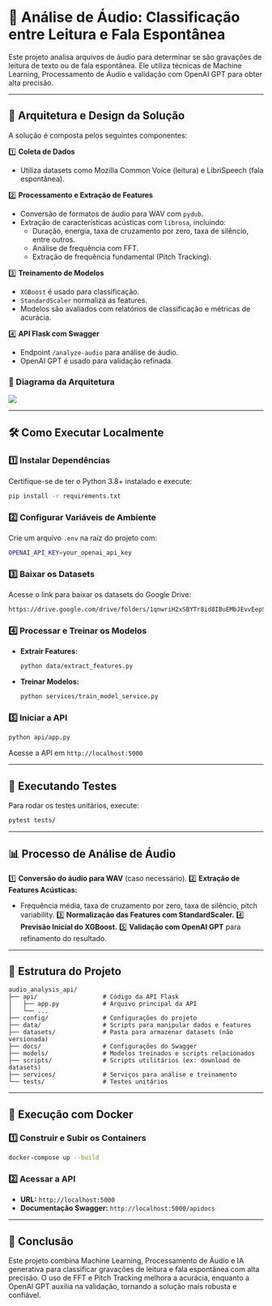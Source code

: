 # 📖 Análise de Áudio: Classificação entre Leitura e Fala Espontânea

Este projeto analisa arquivos de áudio para determinar se são gravações de leitura de texto ou de fala espontânea. Ele utiliza técnicas de Machine Learning, Processamento de Áudio e validação com OpenAI GPT para obter alta precisão.

---

## 🚀 Arquitetura e Design da Solução

A solução é composta pelos seguintes componentes:

1️⃣ **Coleta de Dados**  
   - Utiliza datasets como Mozilla Common Voice (leitura) e LibriSpeech (fala espontânea).

2️⃣ **Processamento e Extração de Features**  
   - Conversão de formatos de áudio para WAV com `pydub`.  
   - Extração de características acústicas com `librosa`, incluindo:  
     - Duração, energia, taxa de cruzamento por zero, taxa de silêncio, entre outros.  
     - Análise de frequência com FFT.  
     - Extração de frequência fundamental (Pitch Tracking).  

3️⃣ **Treinamento de Modelos**  
   - `XGBoost` é usado para classificação.  
   - `StandardScaler` normaliza as features.  
   - Modelos são avaliados com relatórios de classificação e métricas de acurácia.  

4️⃣ **API Flask com Swagger**  
   - Endpoint `/analyze-audio` para análise de áudio.  
   - OpenAI GPT é usado para validação refinada.  

### 📌 Diagrama da Arquitetura

[![](https://mermaid.ink/img/pako:eNp9lMty2jAUhl9Fo5nsSAokXBedIdwC4RZM0k5NFgdbgKa25Eo2ExKy6KNkushMt30Ev1hlKSRqc_Gw4Dv6fe7yHfa4T3AdrwREazRrzRlSj0wWxjDHlzJJHwTlc2yOsqfhXkYBBx_5BKU_E5_ya3NImD9nr1w0Jj3UCUB-t32culPikQVBHKUPmQu0oYCU9PpF03QdCDaAGEc-FSRO_6hEsqCJDi8tacttriEE5U0SsaHpo9aRm1hA-pj-0rQkECeC2K-1n18LVR8CLRuCt6aMoAEBwShbWfKOewUB9QF5PETjiLCGnW7X7RIBSEWIuIwB9Z3x6MPGTAT3iJQQEhbzl2babTpzm5xtiIgJikA5_9K40sEn21aysGL33HZWK30uUqsGdCG4BEvXdxtMlSABLQX5kaS_mUdNOY5HJ1tLee42IfCSAFRHWUxNjplwJoDJJRchEfLTaDA7_7DG_7tpFzdwh6brX7unXLXMij7cHw34isqYemhKVqosSTmzZCPXiYH5IHzHg4CID1MxszPr8DJAO6Gx22Ybs2KR4GEUm6YDSx9Uz4gVeKLW92nMah3-WYW3g09JzEW2yHrJ7aAXblNdDkmX1Nvv6v5OWAGnrtqWBSxoVoPKT_0CQtWo7ek6bj9Rzco8xXTzYWoHB-pOJje61hb4XBpzAx0eft5Nxs4MfQK1KdtbcghZKjt0ahSnmQI1DTQ1nBk409Az0NPQN9DXcG7gXMPTl6alYWDD0MDAZCLIhkrVlB1qG_vwHftI20dqL9WYb-HZ3tZOOwY6GsYGxhomBiavZV0DXQ0XNkxtcAxc6Pj7MWd3f4ca5mj6_pHz9hHOYXW9QqC--jbfZdI5jtckJHNcV3_VwuuP6b3SQRJzZ8s8XI9FQnJY8GS1xvUlBFJREvkQkxYFtYfhXhIB-8a5jbh-h29wvVipHZUrhWK1ki8cl_O1Yg5vcf2wWjqqFGvV4vFxuVIu5SvV-xy-1Q4KR4VS_rhWOCnlC9Vy6aRcvv8L0orulw?type=png)](https://mermaid.live/edit#pako:eNp9lMty2jAUhl9Fo5nsSAokXBedIdwC4RZM0k5NFgdbgKa25Eo2ExKy6KNkushMt30Ev1hlKSRqc_Gw4Dv6fe7yHfa4T3AdrwREazRrzRlSj0wWxjDHlzJJHwTlc2yOsqfhXkYBBx_5BKU_E5_ya3NImD9nr1w0Jj3UCUB-t32culPikQVBHKUPmQu0oYCU9PpF03QdCDaAGEc-FSRO_6hEsqCJDi8tacttriEE5U0SsaHpo9aRm1hA-pj-0rQkECeC2K-1n18LVR8CLRuCt6aMoAEBwShbWfKOewUB9QF5PETjiLCGnW7X7RIBSEWIuIwB9Z3x6MPGTAT3iJQQEhbzl2babTpzm5xtiIgJikA5_9K40sEn21aysGL33HZWK30uUqsGdCG4BEvXdxtMlSABLQX5kaS_mUdNOY5HJ1tLee42IfCSAFRHWUxNjplwJoDJJRchEfLTaDA7_7DG_7tpFzdwh6brX7unXLXMij7cHw34isqYemhKVqosSTmzZCPXiYH5IHzHg4CID1MxszPr8DJAO6Gx22Ybs2KR4GEUm6YDSx9Uz4gVeKLW92nMah3-WYW3g09JzEW2yHrJ7aAXblNdDkmX1Nvv6v5OWAGnrtqWBSxoVoPKT_0CQtWo7ek6bj9Rzco8xXTzYWoHB-pOJje61hb4XBpzAx0eft5Nxs4MfQK1KdtbcghZKjt0ahSnmQI1DTQ1nBk409Az0NPQN9DXcG7gXMPTl6alYWDD0MDAZCLIhkrVlB1qG_vwHftI20dqL9WYb-HZ3tZOOwY6GsYGxhomBiavZV0DXQ0XNkxtcAxc6Pj7MWd3f4ca5mj6_pHz9hHOYXW9QqC--jbfZdI5jtckJHNcV3_VwuuP6b3SQRJzZ8s8XI9FQnJY8GS1xvUlBFJREvkQkxYFtYfhXhIB-8a5jbh-h29wvVipHZUrhWK1ki8cl_O1Yg5vcf2wWjqqFGvV4vFxuVIu5SvV-xy-1Q4KR4VS_rhWOCnlC9Vy6aRcvv8L0orulw)

---

## 🛠 **Como Executar Localmente**

### **1️⃣ Instalar Dependências**
Certifique-se de ter o Python 3.8+ instalado e execute:

```bash
pip install -r requirements.txt
```

### **2️⃣ Configurar Variáveis de Ambiente**
Crie um arquivo `.env` na raiz do projeto com:

```bash
OPENAI_API_KEY=your_openai_api_key
```

### **3️⃣ Baixar os Datasets**

Acesse o link para baixar os datasets do Google Drive:

```bash
https://drive.google.com/drive/folders/1qnwriH2xSBYTr8id8IBuEMbJEvvEepSV
```

### **4️⃣ Processar e Treinar os Modelos**

- **Extrair Features:**
  ```bash
  python data/extract_features.py
  ```

- **Treinar Modelos:**
  ```bash
  python services/train_model_service.py
  ```

### **5️⃣ Iniciar a API**

```bash
python api/app.py
```
Acesse a API em `http://localhost:5000`

---

## 🔬 **Executando Testes**

Para rodar os testes unitários, execute:

```bash
pytest tests/
```

---

## 📊 **Processo de Análise de Áudio**

1️⃣ **Conversão do áudio para WAV** (caso necessário).
2️⃣ **Extração de Features Acústicas:**
   - Frequência média, taxa de cruzamento por zero, taxa de silêncio, pitch variability.
3️⃣ **Normalização das Features com StandardScaler.**
4️⃣ **Previsão Inicial do XGBoost.**
5️⃣ **Validação com OpenAI GPT** para refinamento do resultado.

---

## 📂 **Estrutura do Projeto**

```
audio_analysis_api/
├── api/                  # Código da API Flask
│   ├── app.py            # Arquivo principal da API
│   └── ...
├── config/               # Configurações do projeto
├── data/                 # Scripts para manipular dados e features
├── datasets/             # Pasta para armazenar datasets (não versionada)
├── docs/                 # Configurações do Swagger
├── models/               # Modelos treinados e scripts relacionados
├── scripts/              # Scripts utilitários (ex: download de datasets)
├── services/             # Serviços para análise e treinamento
└── tests/                # Testes unitários
```

---

## 🐳 **Execução com Docker**

### **1️⃣ Construir e Subir os Containers**

```bash
docker-compose up --build
```

### **2️⃣ Acessar a API**

- **URL:** `http://localhost:5000`
- **Documentação Swagger:** `http://localhost:5000/apidocs`

----
## 🚀 **Conclusão**

Este projeto combina Machine Learning, Processamento de Áudio e IA generativa para classificar gravações de leitura e fala espontânea com alta precisão. O uso de FFT e Pitch Tracking melhora a acurácia, enquanto a OpenAI GPT auxilia na validação, tornando a solução mais robusta e confiável.
